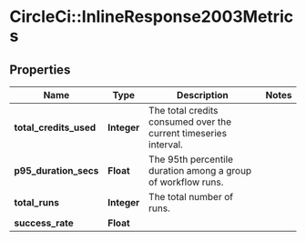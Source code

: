 # CircleCi::InlineResponse2003Metrics

## Properties
Name | Type | Description | Notes
------------ | ------------- | ------------- | -------------
**total_credits_used** | **Integer** | The total credits consumed over the current timeseries interval. | 
**p95_duration_secs** | **Float** | The 95th percentile duration among a group of workflow runs. | 
**total_runs** | **Integer** | The total number of runs. | 
**success_rate** | **Float** |  | 

